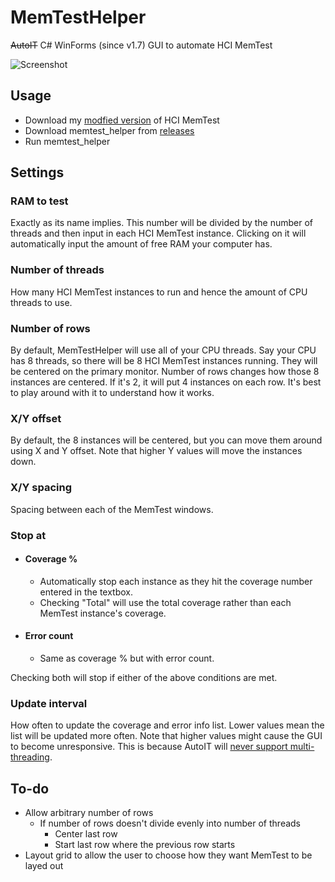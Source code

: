 # MemTestHelper
~~AutoIT~~ C# WinForms (since v1.7) GUI to automate HCI MemTest

![Screenshot](https://github.com/integralfx/MemTestHelper/raw/master/memtest_helper.jpg)

## Usage
* Download my [modfied version](https://github.com/integralfx/MemTestHelper/raw/master/memtest_6.0_no_nag.exe) of HCI MemTest
* Download memtest_helper from [releases](https://github.com/integralfx/MemTestHelper/releases)
* Run memtest_helper

## Settings
### RAM to test
Exactly as its name implies. This number will be divided by the number of threads and then input in each HCI MemTest instance.
Clicking on it will automatically input the amount of free RAM your computer has.

### Number of threads
How many HCI MemTest instances to run and hence the amount of CPU threads to use.

### Number of rows
By default, MemTestHelper will use all of your CPU threads. Say your CPU has 8 threads, so there will be 8 HCI MemTest instances running. They will be centered on the primary monitor. Number of rows changes how those 8 instances are centered. If it's 2, it will put 4 instances on each row. It's best to play around with it to understand how it works.

### X/Y offset
By default, the 8 instances will be centered, but you can move them around using X and Y offset. Note that higher Y values will move the instances down.

### X/Y spacing
Spacing between each of the MemTest windows.

### Stop at
* #### Coverage %
  * Automatically stop each instance as they hit the coverage number entered in the textbox.
  * Checking "Total" will use the total coverage rather than each MemTest instance's coverage.
* #### Error count
  * Same as coverage % but with error count.

Checking both will stop if either of the above conditions are met.

### Update interval
How often to update the coverage and error info list. Lower values mean the list will be updated more often. Note that higher values might cause the GUI to become unresponsive. This is because AutoIT will [never support multi-threading](https://www.autoitscript.com/trac/autoit/wiki/AutoItNotOnToDoList).

## To-do
* Allow arbitrary number of rows
  * If number of rows doesn't divide evenly into number of threads
    * Center last row
    * Start last row where the previous row starts
* Layout grid to allow the user to choose how they want MemTest to be layed out
